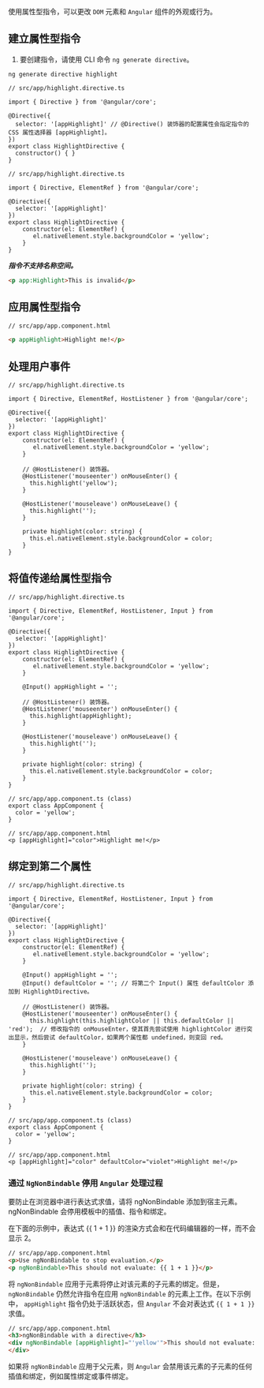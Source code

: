 使用属性型指令，可以更改 `DOM` 元素和 `Angular` 组件的外观或行为。

## 建立属性型指令
1. 要创建指令，请使用 CLI 命令 `ng generate directive`。
```CMD
ng generate directive highlight
```

```TS
// src/app/highlight.directive.ts

import { Directive } from '@angular/core';

@Directive({
  selector: '[appHighlight]' // @Directive() 装饰器的配置属性会指定指令的 CSS 属性选择器 [appHighlight]。
})
export class HighlightDirective {
  constructor() { }
}
```

```TS
// src/app/highlight.directive.ts

import { Directive, ElementRef } from '@angular/core';

@Directive({
  selector: '[appHighlight]'
})
export class HighlightDirective {
    constructor(el: ElementRef) {
       el.nativeElement.style.backgroundColor = 'yellow';
    }
}
```

***指令不支持名称空间。***
```Html
<p app:Highlight>This is invalid</p>
```

## 应用属性型指令
```Html
// src/app/app.component.html

<p appHighlight>Highlight me!</p>

```

## 处理用户事件
```TS
// src/app/highlight.directive.ts

import { Directive, ElementRef, HostListener } from '@angular/core';

@Directive({
  selector: '[appHighlight]'
})
export class HighlightDirective {
    constructor(el: ElementRef) {
       el.nativeElement.style.backgroundColor = 'yellow';
    }

 	// @HostListener() 装饰器。
    @HostListener('mouseenter') onMouseEnter() {
	  this.highlight('yellow');
	}

	@HostListener('mouseleave') onMouseLeave() {
	  this.highlight('');
	}

	private highlight(color: string) {
	  this.el.nativeElement.style.backgroundColor = color;
	}
}
```

## 将值传递给属性型指令
```TS
// src/app/highlight.directive.ts

import { Directive, ElementRef, HostListener, Input } from '@angular/core';

@Directive({
  selector: '[appHighlight]'
})
export class HighlightDirective {
    constructor(el: ElementRef) {
       el.nativeElement.style.backgroundColor = 'yellow';
    }

    @Input() appHighlight = '';

 	// @HostListener() 装饰器。
    @HostListener('mouseenter') onMouseEnter() {
	  this.highlight(appHighlight);
	}

	@HostListener('mouseleave') onMouseLeave() {
	  this.highlight('');
	}

	private highlight(color: string) {
	  this.el.nativeElement.style.backgroundColor = color;
	}
}
```

```TS
// src/app/app.component.ts (class)
export class AppComponent {
  color = 'yellow';
}

// src/app/app.component.html
<p [appHighlight]="color">Highlight me!</p>

```

## 绑定到第二个属性
```TS
// src/app/highlight.directive.ts

import { Directive, ElementRef, HostListener, Input } from '@angular/core';

@Directive({
  selector: '[appHighlight]'
})
export class HighlightDirective {
    constructor(el: ElementRef) {
       el.nativeElement.style.backgroundColor = 'yellow';
    }

    @Input() appHighlight = '';
	@Input() defaultColor = ''; // 将第二个 Input() 属性 defaultColor 添加到 HighlightDirective。

 	// @HostListener() 装饰器。
    @HostListener('mouseenter') onMouseEnter() {
	  this.highlight(this.highlightColor || this.defaultColor || 'red');  // 修改指令的 onMouseEnter，使其首先尝试使用 highlightColor 进行突出显示，然后尝试 defaultColor，如果两个属性都 undefined，则变回 red。
	}

	@HostListener('mouseleave') onMouseLeave() {
	  this.highlight('');
	}

	private highlight(color: string) {
	  this.el.nativeElement.style.backgroundColor = color;
	}
}
```

```TS
// src/app/app.component.ts (class)
export class AppComponent {
  color = 'yellow';
}

// src/app/app.component.html
<p [appHighlight]="color" defaultColor="violet">Highlight me!</p>

```

### 通过 `NgNonBindable` 停用 `Angular` 处理过程
要防止在浏览器中进行表达式求值，请将 ngNonBindable 添加到宿主元素。ngNonBindable 会停用模板中的插值、指令和绑定。

在下面的示例中，表达式 {{ 1 + 1 }} 的渲染方式会和在代码编辑器的一样，而不会显示 2。
```html
// src/app/app.component.html
<p>Use ngNonBindable to stop evaluation.</p>
<p ngNonBindable>This should not evaluate: {{ 1 + 1 }}</p>
```
将 `ngNonBindable` 应用于元素将停止对该元素的子元素的绑定。但是， `ngNonBindable` 仍然允许指令在应用 `ngNonBindable` 的元素上工作。在以下示例中， `appHighlight` 指令仍处于活跃状态，但 `Angular` 不会对表达式 `{{ 1 + 1 }}` 求值。
```html
// src/app/app.component.html
<h3>ngNonBindable with a directive</h3>
<div ngNonBindable [appHighlight]="'yellow'">This should not evaluate: {{ 1 +1 }}, but will highlight yellow.
</div>
```
如果将 `ngNonBindable` 应用于父元素，则 `Angular` 会禁用该元素的子元素的任何插值和绑定，例如属性绑定或事件绑定。